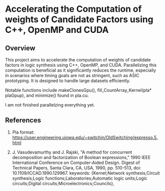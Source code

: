 # Accelerating the Computation of weights of Candidate Factors using C++, OpenMP and CUDA  

## Overview
This project aims to accelerate the computation of weights of candidate factors in logic synthesis using C++, OpenMP, and CUDA. 
Parallelizing this computation is beneficial as it significantly reduces the runtime, especially in scenarios where timing goals are not as stringent, such as ASIC prototyping.
It is designed to handle large datasets efficiently.

Notable functions include makeClonesGpu(), fill_CountArray_Kernel(pla* plaGpup), and minimize() found in pla.cu.

I am not finished parallelzing everything yet.

## References  
1. Pla format: https://user.engineering.uiowa.edu/~switchin/OldSwitching/espresso.5.html

2. J. Vasudevamurthy and J. Rajski, "A method for concurrent decomposition and factorization of Boolean expressions," 1990 IEEE International Conference on Computer-Aided Design. Digest of Technical Papers, Santa Clara, CA, USA, 1990, pp. 510-513, doi: 10.1109/ICCAD.1990.129967. keywords: {Kernel;Network synthesis;Circuit synthesis;Logic functions;Laboratories;Automatic logic units;Logic circuits;Digital circuits;Microelectronics;Councils},
